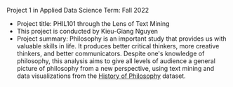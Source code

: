 Project 1 in Applied Data Science
Term: Fall 2022

* Project title: PHIL101 through the Lens of Text Mining
* This project is conducted by Kieu-Giang Nguyen
* Project summary: Philosophy is an important study that provides us with valuable skills in life. It produces better critical thinkers, more creative thinkers, and better communicators. Despite one's knowledge of philosophy, this analysis aims to give all levels of audience a general picture of philosophy from a new perspective, using text mining and data visualizations from the [History of Philosophy](https://www.kaggle.com/datasets/kouroshalizadeh/history-of-philosophy) dataset.